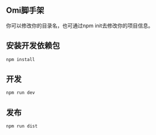 ## Omi脚手架

你可以修改你的目录名，也可通过npm init去修改你的项目信息。

## 安装开发依赖包

``` js
npm install
```


## 开发

``` js
npm run dev
```

## 发布

``` js
npm run dist
```
